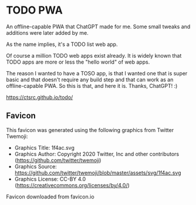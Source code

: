 # TODO PWA

An offline-capable PWA that ChatGPT made for me. Some small tweaks and additions were later added by me.

As the name implies, it's a TODO list web app.

Of course a million TODO web apps exist already. It is widely known that TODO apps are more or less the "hello world" of web apps.

The reason I wanted to have a TOSO app, is that I wanted one that is super basic and that doesn't require any build step and that can work as an offline-capable PWA. So this is that, and here it is. Thanks, ChatGPT! :)

https://ctsrc.github.io/todo/

## Favicon

This favicon was generated using the following graphics from Twitter Twemoji:

- Graphics Title: 1f4ac.svg
- Graphics Author: Copyright 2020 Twitter, Inc and other contributors (https://github.com/twitter/twemoji)
- Graphics Source: https://github.com/twitter/twemoji/blob/master/assets/svg/1f4ac.svg
- Graphics License: CC-BY 4.0 (https://creativecommons.org/licenses/by/4.0/)

Favicon downloaded from favicon.io
